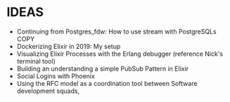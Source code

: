 # IDEAS

- Continuing from Postgres_fdw: How to use stream with PostgreSQLs COPY
- Dockerizing Elixir in 2019: My setup
- Visualizing Elixir Processes with the Erlang debugger (reference Nick's terminal tool)
- Building an understanding a simple PubSub Pattern in Elixir
- Social Logins with Phoenix
- Using the RFC model as a coordination tool between Software development squads,
